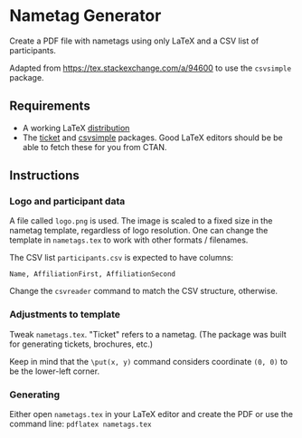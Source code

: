 # Nametag Generator

Create a PDF file with nametags using only LaTeX and a CSV list of participants.

Adapted from https://tex.stackexchange.com/a/94600 to use the `csvsimple` package.

## Requirements

* A working LaTeX [distribution](https://www.google.com/search?q=how+to+install+latex)
* The [ticket](https://ctan.org/pkg/ticket) and
  [csvsimple](https://ctan.org/pkg/csvsimple?lang=en) packages.
  Good LaTeX editors should be be able to fetch these for you from CTAN.

## Instructions

### Logo and participant data

A file called `logo.png` is used. The image is scaled to a fixed size in the
nametag template, regardless of logo resolution. One can change the template
in `nametags.tex` to work with other formats / filenames.

The CSV list `participants.csv` is expected to have columns:

`Name, AffiliationFirst, AffiliationSecond`

Change the `csvreader` command to match the CSV structure, otherwise.

### Adjustments to template

Tweak `nametags.tex`. "Ticket" refers to a nametag.
(The package was built for generating tickets, brochures, etc.)

Keep in mind that the `\put(x, y)` command considers coordinate `(0, 0)`
to be the lower-left corner.

### Generating

Either open `nametags.tex` in your LaTeX editor and create the PDF
or use the command line: `pdflatex nametags.tex`
